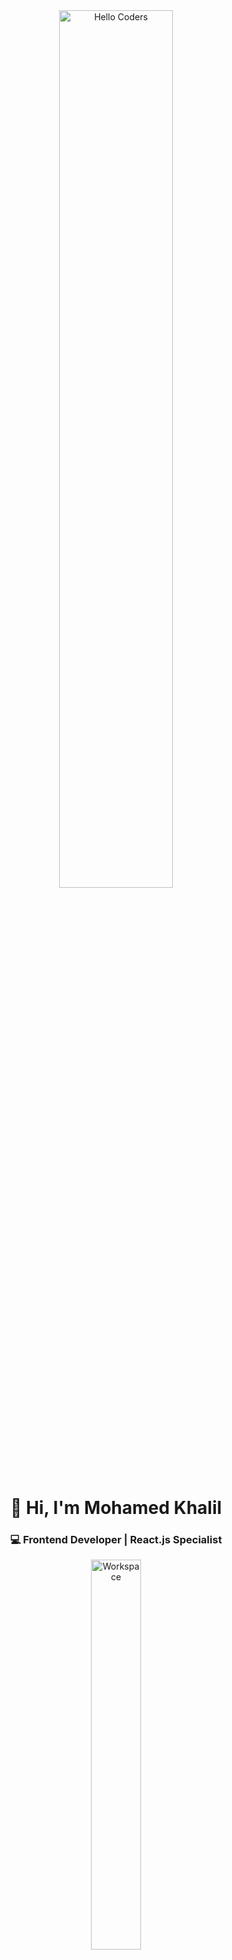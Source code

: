 <div align="center">
  
<img src="https://raw.githubusercontent.com/SP-XD/SP-XD/main/images/hellocoders_rounded.gif" width="60%" alt="Hello Coders" />

<h1>👋 Hi, I'm Mohamed Khalil</h1>
<h3>💻 Frontend Developer | React.js Specialist</h3>

<img src="https://raw.githubusercontent.com/SP-XD/SP-XD/main/images/dev-working_rounded.gif" width="40%" alt="Workspace" />

<br><br>

[![LinkedIn](https://img.shields.io/badge/LinkedIn-0A66C2?style=flat&logo=linkedin&logoColor=white)](https://www.linkedin.com/in/muhamad-khalil-912529371)
[![Portfolio](https://img.shields.io/badge/Portfolio-000000?style=flat&logo=react&logoColor=61DAFB)](https://your-portfolio-link.com)
[![Gmail](https://img.shields.io/badge/Gmail-D14836?style=flat&logo=gmail&logoColor=white)](mailto:medo.khalil.01.18@gmail.com)

![Profile Views](https://komarev.com/ghpvc/?username=MohamedKhalil&style=flat&color=orange&label=PROFILE+VIEWS)

</div>

---

## 🚀 **About Me**
As a **Frontend Developer**, I specialize in creating **responsive** and **visually compelling** web applications using **HTML**, **CSS**, **JavaScript**, and **modern frameworks** like **React.js**.  I focus on **performance optimization**, **cross-browser compatibility**, and building **user-centric interfaces**.  With extensive **freelancing experience**, I’ve become highly adaptable across **diverse projects** and excel in **team collaboration** to deliver high-quality solutions.  Currently, I'm enhancing my skills in **SEO optimization**.

---

## 🛠️ **Skills & Technologies**

### **💻 Web Development**
- **Frontend:** HTML, CSS, JavaScript, React.js, Redux, Redux Toolkit, React Router
- **CSS Frameworks:** Tailwind CSS, Material UI, Bootstrap
- **Backend Basics:** Node.js, Express.js
- **Database:** MongoDB
- **Version Control:** Git & GitHub
- **API Testing:** Postman
- **SEO:** Implementing best practices for better search engine rankings

---

### **📂 Project Management & Collaboration**
- Agile methodologies & team collaboration
- Project tracking tools like **Jira**
- Skilled in delivering **responsive**, **optimized**, and **scalable** solutions

---

## 📊 **GitHub Stats**

<div align="center">
  
<img src="https://github-readme-stats.vercel.app/api?username=Muhamad-Khalil&show_icons=true&theme=tokyonight" width="49%" />
<img src="https://github-readme-streak-stats.herokuapp.com?user=Muhamad-Khalil&theme=tokyonight&hide_border=false" width="49%" />

</div>

---

## 🗂️ **Top Projects**

| Project | Description | Tech |
|--------|------------|------|
| [🔗 Portfolio Website](https://your-portfolio-link.com) | Personal portfolio showcasing my projects & skills | React, TailwindCSS |
| [📱 Todo App](https://github.com/your-username/todo-app) | A modern todo app with React hooks & local storage | React, CSS |
| [🌐 Weather App](https://github.com/your-username/weather-app) | A weather forecast app using OpenWeather API | React, Bootstrap |

---

## 🎧 **Coding Vibes**

[![Spotify](https://spotify-readme.sp-xd.vercel.app/api/spotify)](https://open.spotify.com/)

---

<div align="center">

### 💡 “Code is like humor. When you have to explain it, it’s bad.”

</div>

